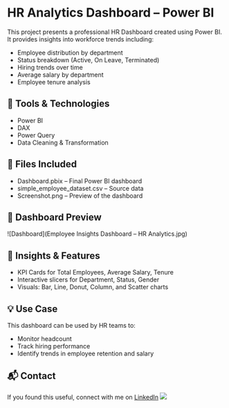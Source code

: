 # HR Analytics Dashboard – Power BI

This project presents a professional HR Dashboard created using Power BI. It provides insights into workforce trends including:

- Employee distribution by department
- Status breakdown (Active, On Leave, Terminated)
- Hiring trends over time
- Average salary by department
- Employee tenure analysis

## 🔧 Tools & Technologies
- Power BI
- DAX
- Power Query
- Data Cleaning & Transformation

## 📁 Files Included
- Dashboard.pbix – Final Power BI dashboard
- simple_employee_dataset.csv – Source data
- Screenshot.png – Preview of the dashboard

## 📸 Dashboard Preview
![Dashboard](Employee Insights Dashboard – HR Analytics.jpg)

## 📌 Insights & Features
- KPI Cards for Total Employees, Average Salary, Tenure
- Interactive slicers for Department, Status, Gender
- Visuals: Bar, Line, Donut, Column, and Scatter charts

## 💡 Use Case
This dashboard can be used by HR teams to:
- Monitor headcount
- Track hiring performance
- Identify trends in employee retention and salary

## 📬 Contact
If you found this useful, connect with me on [LinkedIn](https://www.linkedin.com/in/vaibhav-ghatmal)
<img src="https://github.com/VaibhavG808/HR-Analytics-Dashboard/blob/404bbe750d87d14ac750c186a44bb265e47a5490/Employee%20Insights%20Dashboard%20%E2%80%93%20HR%20Analytics.jpg">
